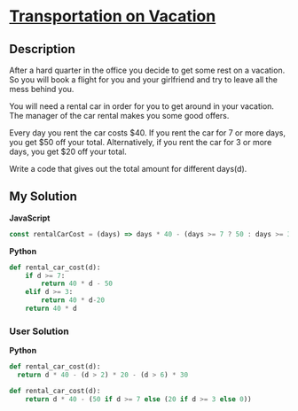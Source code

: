 # [Transportation on Vacation](https://www.codewars.com/kata/568d0dd208ee69389d000016)

## Description

After a hard quarter in the office you decide to get some rest on a vacation. So you will book a flight for you and your girlfriend and try to leave all the mess behind you.

You will need a rental car in order for you to get around in your vacation. The manager of the car rental makes you some good offers.

Every day you rent the car costs $40. If you rent the car for 7 or more days, you get $50 off your total. Alternatively, if you rent the car for 3 or more days, you get $20 off your total.

Write a code that gives out the total amount for different days(d).

## My Solution

**JavaScript**

```js
const rentalCarCost = (days) => days * 40 - (days >= 7 ? 50 : days >= 3 ? 20 : 0);
```

**Python**

```py
def rental_car_cost(d):
    if d >= 7:
        return 40 * d - 50
    elif d >= 3:
        return 40 * d-20
    return 40 * d
```

### User Solution

**Python**

```py
def rental_car_cost(d):
  return d * 40 - (d > 2) * 20 - (d > 6) * 30
```

```py
def rental_car_cost(d):
    return d * 40 - (50 if d >= 7 else (20 if d >= 3 else 0))
```
